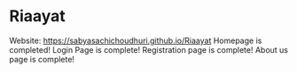 # Riaayat
Website: https://sabyasachichoudhuri.github.io/Riaayat
Homepage is completed!
Login Page is complete!
Registration page is complete!
About us page is complete!
